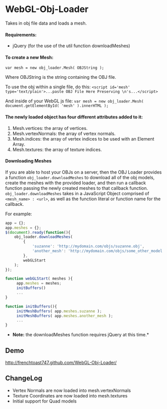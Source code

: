 WebGL-Obj-Loader
================

Takes in obj file data and loads a mesh.

#### Requirements:
* jQuery (for the use of the util function downloadMeshes)

#### To create a new Mesh:

`var mesh = new obj_loader.Mesh( OBJString );`

Where OBJString is the string containing the OBJ file.

To use the obj within a single file, do this:
`<script id='mesh' type='text/plain'>...paste OBJ File Here Preserving \n's...</script>`

And inside of your WebGL js file:
`var mesh = new obj_loader.Mesh( document.getElementById( 'mesh' ).innerHTML );`

#### The newly loaded object has four different attributes added to it:

1. Mesh.vertices: the array of vertices.
2. Mesh.vertexNormals: the array of vertex normals.
3. Mesh.indices: the array of vertex indices to be used with an Element Array.
4. Mesh.textures: the array of texture indices.

#### Downloading Meshes

If you are able to host your OBJs on a server, then the OBJ Loader provides a function `obj_loader.downloadMeshes` to download all of the obj models, create the meshes with the provided loader, and then run a callback function passing the newly created meshes to that callback function. `obj_loader.downloadMeshes` takes in a JavaScript Object comprised of `<mesh_name> : <url>`, as well as the function literal or function name for the callback.

For example:
```javascript
app = {};
app.meshes = {};
$(document).ready(function(){
    obj_loader.downloadMeshes(
        {
            'suzanne': 'http://mydomain.com/objs/suzanne.obj',
            'another_mesh': 'http://mydomain.com/objs/some_other_model.objs'
        },
        webGLStart
    );
});

function webGLStart( meshes ){
     app.meshes = meshes;
     initBuffers()
     ...
}

function initBuffers(){
     initMeshBuffers( app.meshes.suzanne );
     initMeshBuffers( app.meshes.another_mesh );
     ...
}
```

* **Note:** the downloadMeshes function requires jQuery at this time.*

## Demo
http://frenchtoast747.github.com/WebGL-Obj-Loader/

## ChangeLog
* Vertex Normals are now loaded into mesh.vertexNormals
* Texture Coordinates are now loaded into mesh.textures
* Initial support for Quad models